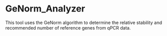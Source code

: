 # GeNorm_Analyzer
This tool uses the GeNorm algorithm to determine the relative stability and recommended number of reference genes from qPCR data.
